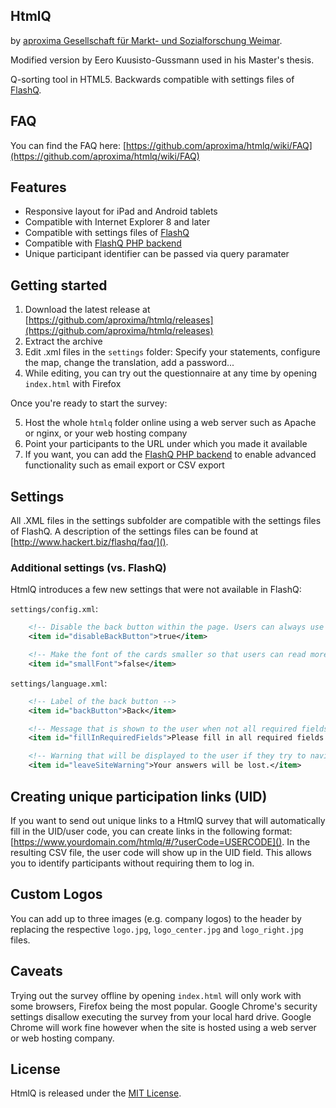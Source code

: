 ## HtmlQ

by [aproxima Gesellschaft für Markt- und Sozialforschung Weimar](http://www.aproxima.de/).

Modified version by Eero Kuusisto-Gussmann used in his Master's thesis.

Q-sorting tool in HTML5. Backwards compatible with settings files of [FlashQ](http://www.hackert.biz/flashq/home/).

## FAQ

You can find the FAQ here: [https://github.com/aproxima/htmlq/wiki/FAQ](https://github.com/aproxima/htmlq/wiki/FAQ)

## Features

* Responsive layout for iPad and Android tablets
* Compatible with Internet Explorer 8 and later
* Compatible with settings files of [FlashQ](http://www.hackert.biz/flashq/home/)
* Compatible with [FlashQ PHP backend](http://www.hackert.biz/flashq/downloads/)
* Unique participant identifier can be passed via query paramater

## Getting started

1. Download the latest release at [https://github.com/aproxima/htmlq/releases](https://github.com/aproxima/htmlq/releases)
2. Extract the archive
3. Edit .xml files in the `settings` folder: Specify your statements, configure the map, change the translation, add a password...
4. While editing, you can try out the questionnaire at any time by opening `index.html` with Firefox

Once you're ready to start the survey:

5. Host the whole `htmlq` folder online using a web server such as Apache or nginx, or your web hosting company
6. Point your participants to the URL under which you made it available
7. If you want, you can add the [FlashQ PHP backend](http://www.hackert.biz/flashq/downloads/) to enable advanced functionality such as email export or CSV export

## Settings

All .XML files in the settings subfolder are compatible with the settings files of FlashQ. A description of the settings files can be found at [http://www.hackert.biz/flashq/faq/]().

### Additional settings (vs. FlashQ)

HtmlQ introduces a few new settings that were not available in FlashQ:

`settings/config.xml`:

```xml
    <!-- Disable the back button within the page. Users can always use the browser back button to navigate the survey anyway. -->
    <item id="disableBackButton">true</item>

    <!-- Make the font of the cards smaller so that users can read more of the text -->
    <item id="smallFont">false</item>
```


`settings/language.xml`:

```xml
    <!-- Label of the back button -->
    <item id="backButton">Back</item>

    <!-- Message that is shown to the user when not all required fields in step 5 were filled in -->
    <item id="fillInRequiredFields">Please fill in all required fields.</item>

    <!-- Warning that will be displayed to the user if they try to navigate away from the questionnaire and could lose their data -->
    <item id="leaveSiteWarning">Your answers will be lost.</item>
```

## Creating unique participation links (UID)

If you want to send out unique links to a HtmlQ survey that will automatically fill in the UID/user code, you can create links in the following format: [https://www.yourdomain.com/htmlq/#/?userCode=USERCODE](). In the resulting CSV file, the user code will show up in the UID field. This allows you to identify participants without requiring them to log in.

## Custom Logos

You can add up to three images (e.g. company logos) to the header by replacing the respective `logo.jpg`, `logo_center.jpg` and `logo_right.jpg` files.

## Caveats

Trying out the survey offline by opening `index.html` will only work with some browsers, Firefox being the most popular. Google Chrome's security settings disallow executing the survey from your local hard drive. Google Chrome will work fine however when the site is hosted using a web server or web hosting company.

## License

HtmlQ is released under the [MIT License](http://www.opensource.org/licenses/MIT).
